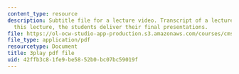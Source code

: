 ```yaml
---
content_type: resource
description: Subtitle file for a lecture video. Transcript of a lecture video. In
  this lecture, the students deliver their final presentations.
file: https://ol-ocw-studio-app-production.s3.amazonaws.com/courses/cms-611j-creating-video-games-fall-2014/42ffb3c81fe9be5852b0bc07bc59019f_sKolTx6sxUo.pdf
file_type: application/pdf
resourcetype: Document
title: 3play pdf file
uid: 42ffb3c8-1fe9-be58-52b0-bc07bc59019f
---
```

